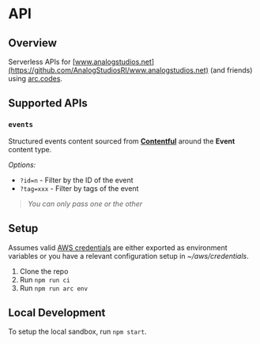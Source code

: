# API

## Overview
Serverless APIs for [www.analogstudios.net](https://github.com/AnalogStudiosRI/www.analogstudios.net) (and friends) using [arc.codes](https://arc.codes/).

## Supported APIs
### `events`
Structured events content sourced from [**Contentful**](https://contentful.com/) around the **Event** content type.

_Options:_
- `?id=n` - Filter by the ID of the event
- `?tag=xxx` - Filter by tags of the event

> _You can only pass one or the other_

## Setup

Assumes valid [AWS credentials](https://arc.codes/docs/en/get-started/detailed-aws-setup) are either exported as environment variables or you have a relevant configuration setup in _~/aws/credentials_.

1. Clone the repo
1. Run `npm run ci`
1. Run `npm run arc env`

## Local Development

To setup the local sandbox, run `npm start`.